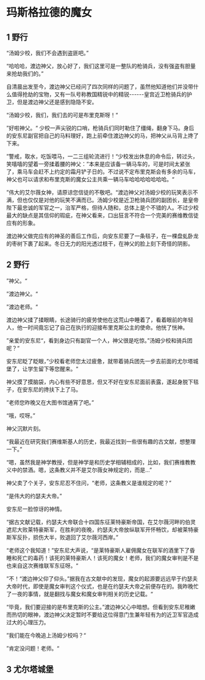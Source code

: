 # 玛斯格拉德的魔女



## 1 野行

“汤姆少校，我们不会遇到盗匪吧。”

“哈哈哈，渡边神父，放心好了，我们这里可是一整队的枪骑兵，没有强盗有胆量来抢劫我们的。”

自清晨出发至今，渡边神父已经问了四次同样的问题了，虽然他知道他们并没带什么值得抢劫的宝物，又有一队号称教国精锐中的精锐------皇宫近卫枪骑兵的护卫，但是渡边神父还是感到隐隐不安。

“汤姆少校，我们，我们去的可是布里克斯呀！“

”好啦神父。“ 少校一声尖锐的口哨，枪骑兵们同时勒住了缰绳，翻身下马。身后的安东尼副官把自己的马料理好，跑上前牵住渡边神父的马，把神父从马背上搀了下来。

”警戒，取水，吃饭喂马，一二三组轮流进行！“少校发出休息的命令后，转过头，笑嘻嘻的望着一旁揉着腰的神父：”本来是应该备一辆马车的，可是时间太紧张了，乘马车会赶不上约定的霜月铲子日的。不过说不定布里克斯会有多余的马车，神父也可以请求和布里克斯的魔女公主共乘一辆马车哈哈哈哈哈哈哈。“

”伟大的艾尔薇女神，请原谅您信徒的不敬吧。“渡边神父对汤姆少校的玩笑表示不满，但也仅仅是对他的玩笑不满而已。汤姆少校是近卫枪骑兵团的副团长，是皇帝陛下最忠诚的军官之一，治军严格，但待人随和，总体上是个不错的人。不过少校最大的缺点是其信仰的瑕疵，在神父看来，口出狂言不符合一个完美的赛维教信徒应有的形象。

渡边神父做完应有的神圣的善后工作后，向安东尼要了一条毯子，在一棵盘虬卧龙的枣树下裹了起来。冬日无力的阳光透过枝干，在神父的脸上刻下奇怪的阴影。



## 2 野行

”神父。“

”渡边神父。“

”渡边老师。“

渡边神父揉了揉眼睛，长途骑行的疲劳使他在这荒山中睡着了，看着眼前的年轻人，他一时间竟忘记了自己在执行的迎接布里克斯公主的使命。他恍了恍神。

”亲爱的安东尼“，看到身边只有副官一个人，神父很是吃惊。”汤姆少校和骑兵团呢？“

安东尼眨了眨眼，”少校看老师您太过疲惫，就带着骑兵团先一步去前面的尤尔塔城堡了，让学生留下等您醒来。“

神父摸了摸脑袋，内心有些不好意思，但又不好在安东尼面前表露，遂起身脱下毯子，在安东尼的搀扶下上了马。

”老师您昨晚又在大图书馆通宵了吧。”

“哦，哎呀。”

神父沉默片刻。

“我最近在研究我们赛维斯基人的历史，我最近找到一些很有趣的古文献，想整理一下。”

“嗯，虽然我是神学教授，但是神学是和历史学相辅相成的，比如，我们赛维教教义中的禁酒。嗯，这条教义并不是艾尔薇女神规定的，而是...”

神父卖了个关子，安东尼忍不住问，“老师，这条教义是谁规定的呢？”

“是伟大的约瑟夫大帝。”

安东尼一脸惊讶的神情。

“据古文献记载，约瑟夫大帝联合十四国东征莱特豪斯帝国，在艾尔薇河畔的伯灵遮尼大败莱特豪斯军，在胜利的夜晚，约瑟夫大帝放纵联军开怀畅饮，却被莱特豪斯军反扑，损伤大半，败退回了艾尔薇河西岸。”

“老师这个我知道！”安东尼大声说，“是莱特豪斯人雇佣魔女在联军的酒里下了昏睡和死亡的毒药！该死的莱特豪斯人！该死的魔女！老师，我们的魔女审判是不是也来自这次赛维联军东征呀。“

”不！“渡边神父仰了仰头。”据我在古文献中的发现，魔女的起源要远远早于约瑟夫大帝时代，即使是魔女审判这个仪式，也是在约瑟夫大帝之前便存在的。我昨晚忙了一夜的事情，就是翻找与魔女和魔女审判相关的历史记载。“

“毕竟，我们要迎接的是布里克斯的公主。”渡边神父心中暗想。但看到安东尼稚嫩而热切的眼神，渡边神父决定暂时不要给这位得意门生兼年轻有为的近卫军官造成过大的心理压力。

”我们能在今晚追上汤姆少校吗？“

”肯定没问题！老师。“



## 3 尤尔塔城堡

